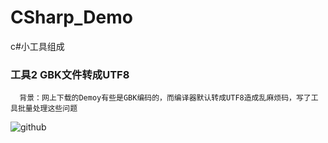 # CSharp_Demo
c#小工具组成


### 工具2 GBK文件转成UTF8 

      背景：网上下载的Demoy有些是GBK编码的，而编译器默认转成UTF8造成乱麻烦码，写了工具批量处理这些问题
![github](https://raw.githubusercontent.com/wiki/jackyjie/CSharp_Demo/GBK2UTF8.png "GBK2UTF8")